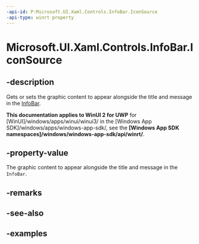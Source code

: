 ```yaml
---
-api-id: P:Microsoft.UI.Xaml.Controls.InfoBar.IconSource
-api-type: winrt property
---
```


# Microsoft.UI.Xaml.Controls.InfoBar.IconSource

<!--
public Microsoft.UI.Xaml.Controls.IconSource IconSource { get; set; }
-->


## -description

Gets or sets the graphic content to appear alongside the title and message in the [InfoBar](infobar.md).

**This documentation applies to WinUI 2 for UWP** for [WinUI]/windows/apps/winui/winui3/ in the [Windows App SDK]/windows/apps/windows-app-sdk/, see the **[Windows App SDK namespaces]/windows/windows-app-sdk/api/winrt/**.

## -property-value

The graphic content to appear alongside the title and message in the `InfoBar`.

## -remarks

## -see-also

## -examples


